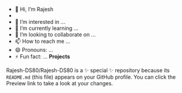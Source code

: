 - 👋 Hi, I’m Rajesh
- 
- 👀 I’m interested in ...
- 🌱 I’m currently learning ...
- 💞️ I’m looking to collaborate on ...
- 📫 How to reach me ...
- 😄 Pronouns: ...
- ⚡ Fun fact: ...
**Projects**

Rajesh-DS80/Rajesh-DS80 is a ✨ special ✨ repository because its `README.md` (this file) appears on your GitHub profile.
You can click the Preview link to take a look at your changes.

